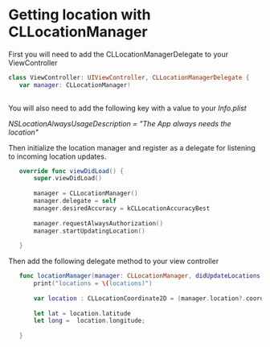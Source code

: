 # Getting location with CLLocationManager 

First you will need to add the CLLocationManagerDelegate to your ViewController 
 ```swift
class ViewController: UIViewController, CLLocationManagerDelegate {
    var manager: CLLocationManager!
    
```
You will also need to add the following key with a value to your _Info.plist_ 



_NSLocationAlwaysUsageDescription = "The App always needs the location"_

Then initialize the location manager and register as a delegate for listening to incoming location updates. 

 ```swift 
    override func viewDidLoad() {
        super.viewDidLoad()
        
        manager = CLLocationManager()
        manager.delegate = self
        manager.desiredAccuracy = kCLLocationAccuracyBest
       
        manager.requestAlwaysAuthorization()
        manager.startUpdatingLocation()
        
    }
```

Then add the following delegate method to your view controller 

 ```swift 
    func locationManager(manager: CLLocationManager, didUpdateLocations locations: [CLLocation]) {
        print("locations = \(locations)")
        
        var location : CLLocationCoordinate2D = (manager.location?.coordinate)!
        
        let lat = location.latitude
        let long =  location.longitude;
        
    }
```
